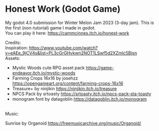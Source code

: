 # Honest Work (Godot Game)
My godot 4.0 submission for Winter Melon Jam 2023 (3-day jam). This is the first (non-tutorial) game I made in godot.
<br/>
You can play it here: https://cammcinnes.itch.io/honest-work
<br/>

Credits:
<br/>
Inspiration: https://www.youtube.com/watch?v=eAEe_9jCV4s&list=PL3cGrGHvkwn2NOT1LSwf5d2XZmlc5Bjsn
<br/>
Assets:
	
- Mystic Woods cute RPG asset pack https://game-endeavor.itch.io/mystic-woods
- Farming Crops 16x16 by josehzz https://opengameart.org/content/farming-crops-16x16
- Treasure+ by ninjikin https://ninjikin.itch.io/treasure
- NPCS Pack by srtoasty https://srtoasty.itch.io/npcs-pack-sta-toasty
- monogram font by datagoblin https://datagoblin.itch.io/monogram
<br/>
Music:

Sunrise by Organoid https://freemusicarchive.org/music/Organoid/
